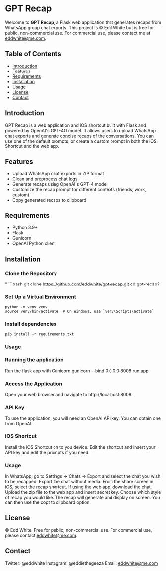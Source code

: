 # GPT Recap

Welcome to **GPT Recap**, a Flask web application that generates recaps from WhatsApp group chat exports. This project is © Edd White but is free for public, non-commercial use. For commercial use, please contact me at [eddwhite@me.com](mailto:eddwhite@me.com).

## Table of Contents
- [Introduction](#introduction)
- [Features](#features)
- [Requirements](#requirements)
- [Installation](#installation)
- [Usage](#usage)
- [License](#license)
- [Contact](#contact)

## Introduction

GPT Recap is a web application and iOS shortcut built with Flask and powered by OpenAI's GPT-4O model. It allows users to upload WhatsApp chat exports and generate concise recaps of the conversations. You can use one of the default prompts, or create a custom prompt in both the iOS Shortcut and the web app.

## Features
- Upload WhatsApp chat exports in ZIP format
- Clean and preprocess chat logs
- Generate recaps using OpenAI's GPT-4 model
- Customize the recap prompt for different contexts (friends, work, custom)
- Copy generated recaps to clipboard

## Requirements
- Python 3.9+
- Flask
- Gunicorn
- OpenAI Python client

## Installation

### Clone the Repository
"
    ```bash
    git clone https://github.com/eddwhite/gpt-recap.git
    cd gpt-recap?

### Set Up a Virtual Environment
    python -m venv venv
    source venv/bin/activate  # On Windows, use `venv\Scripts\activate`

### Install dependencies
    pip install -r requirements.txt

### Usage
### Running the application
Run the flask app with Gunicorn
gunicorn --bind 0.0.0.0:8008 run:app

### Access the Application
Open your web browser and navigate to http://localhost:8008.

### API Key
To use the application, you will need an OpenAI API key. You can obtain one from OpenAI.

### iOS Shortcut
Install the iOS Shortcut on to you device. Edit the shortcut and insert your API key and edit the prompts if you need.

### Usage
In WhatsApp, go to Settings -> Chats -> Export and select the chat you wish to be recapped. Export the chat without media. From the share screen in iOS, select the recap shortcut. If using the web app, download the chat. Upload the zip file to the web app and insert secret key. Choose which style of recap you would like. The recap will generate and display on screen. You can then use the copt to clipboard option

## License
© Edd White. Free for public, non-commercial use. For commercial use, please contact eddwhite@me.com.

## Contact
Twitter: @eddwhite
Instagram: @eddiethegeeza
Email: eddwhite@me.com

